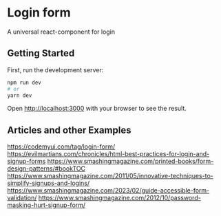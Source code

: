 # Login form
A universal react-component for login

## Getting Started

First, run the development server:

```bash
npm run dev
# or
yarn dev
```

Open [http://localhost:3000](http://localhost:3000) with your browser to see the result.

## Articles and other Examples
https://codemyui.com/tag/login-form/
https://evilmartians.com/chronicles/html-best-practices-for-login-and-signup-forms
https://www.smashingmagazine.com/printed-books/form-design-patterns/#bookTOC
https://www.smashingmagazine.com/2011/05/innovative-techniques-to-simplify-signups-and-logins/
https://www.smashingmagazine.com/2023/02/guide-accessible-form-validation/
https://www.smashingmagazine.com/2012/10/password-masking-hurt-signup-form/
